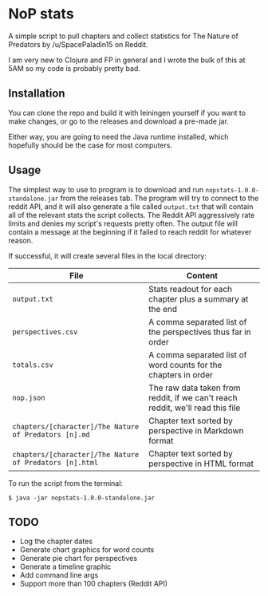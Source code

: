 # NoP stats

A simple script to pull chapters and collect statistics for The Nature of Predators by /u/SpacePaladin15 on Reddit.

I am very new to Clojure and FP in general and I wrote the bulk of this at 5AM so my code is probably pretty bad. 

## Installation
You can clone the repo and build it with leiningen yourself if you want to make changes, or go to the releases and download a pre-made jar.

Either way, you are going to need the Java runtime installed, which hopefully should be the case for most computers.

## Usage
The simplest way to use to program is to download and run `nopstats-1.0.0-standalone.jar` from the releases tab. The program will try to connect to the reddit API, and it will also generate a file called `output.txt` that will contain all of the relevant stats the script collects. The Reddit API aggressively rate limits and denies my script's requests pretty often. The output file will contain a message at the beginning if it failed to reach reddit for whatever reason.

If successful, it will create several files in the local directory:

|File|Content|
|-|-|
|`output.txt`| Stats readout for each chapter plus a summary at the end |
|`perspectives.csv`|A comma separated list of the perspectives thus far in order|
|`totals.csv`|A comma separated list of word counts for the chapters in order|
|`nop.json`|The raw data taken from reddit, if we can't reach reddit, we'll read this file|
|`chapters/[character]/The Nature of Predators [n].md`|Chapter text sorted by perspective in Markdown format|
|`chapters/[character]/The Nature of Predators [n].html`|Chapter text sorted by perspective in HTML format|


To run the script from the terminal:

    $ java -jar nopstats-1.0.0-standalone.jar

## TODO
- Log the chapter dates
- Generate chart graphics for word counts
- Generate pie chart for perspectives
- Generate a timeline graphic
- Add command line args
- Support more than 100 chapters (Reddit API)
